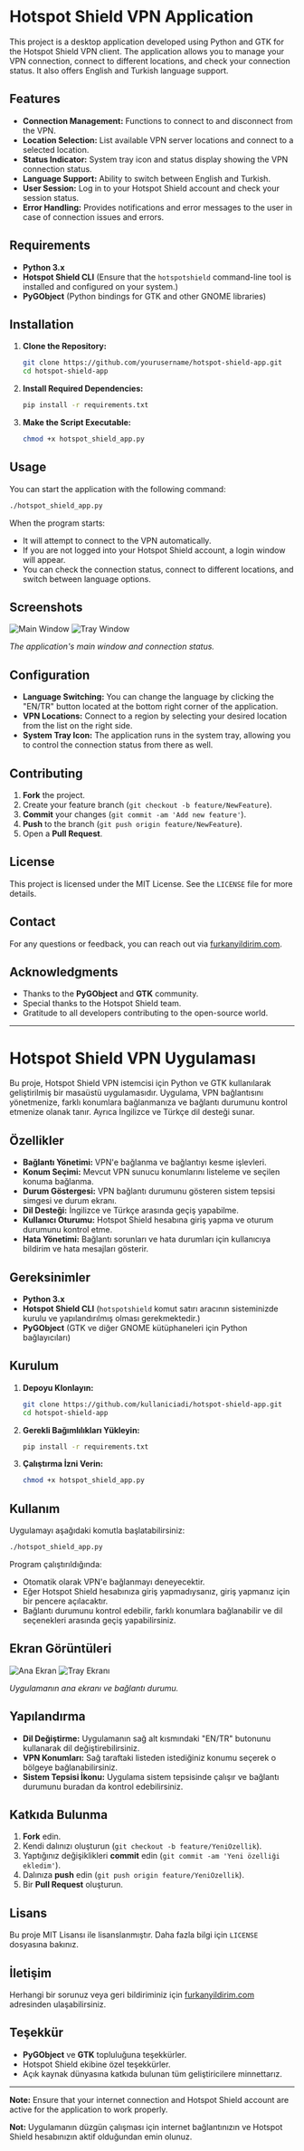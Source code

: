 # Hotspot Shield VPN Application

This project is a desktop application developed using Python and GTK for the Hotspot Shield VPN client. The application allows you to manage your VPN connection, connect to different locations, and check your connection status. It also offers English and Turkish language support.

## Features

- **Connection Management:** Functions to connect to and disconnect from the VPN.
- **Location Selection:** List available VPN server locations and connect to a selected location.
- **Status Indicator:** System tray icon and status display showing the VPN connection status.
- **Language Support:** Ability to switch between English and Turkish.
- **User Session:** Log in to your Hotspot Shield account and check your session status.
- **Error Handling:** Provides notifications and error messages to the user in case of connection issues and errors.

## Requirements

- **Python 3.x**
- **Hotspot Shield CLI** (Ensure that the `hotspotshield` command-line tool is installed and configured on your system.)
- **PyGObject** (Python bindings for GTK and other GNOME libraries)

## Installation

1. **Clone the Repository:**

   ```bash
   git clone https://github.com/yourusername/hotspot-shield-app.git
   cd hotspot-shield-app
   ```

2. **Install Required Dependencies:**

   ```bash
   pip install -r requirements.txt
   ```

3. **Make the Script Executable:**

   ```bash
   chmod +x hotspot_shield_app.py
   ```

## Usage

You can start the application with the following command:

```bash
./hotspot_shield_app.py
```

When the program starts:

- It will attempt to connect to the VPN automatically.
- If you are not logged into your Hotspot Shield account, a login window will appear.
- You can check the connection status, connect to different locations, and switch between language options.

## Screenshots

![Main Window](mainscreen.png)
![Tray Window](trayscreen.png)


*The application's main window and connection status.*

## Configuration

- **Language Switching:** You can change the language by clicking the "EN/TR" button located at the bottom right corner of the application.
- **VPN Locations:** Connect to a region by selecting your desired location from the list on the right side.
- **System Tray Icon:** The application runs in the system tray, allowing you to control the connection status from there as well.

## Contributing

1. **Fork** the project.
2. Create your feature branch (`git checkout -b feature/NewFeature`).
3. **Commit** your changes (`git commit -am 'Add new feature'`).
4. **Push** to the branch (`git push origin feature/NewFeature`).
5. Open a **Pull Request**.

## License

This project is licensed under the MIT License. See the `LICENSE` file for more details.

## Contact

For any questions or feedback, you can reach out via [furkanyildirim.com](https://furkanyildirim.com).

## Acknowledgments

- Thanks to the **PyGObject** and **GTK** community.
- Special thanks to the Hotspot Shield team.
- Gratitude to all developers contributing to the open-source world.

---

# Hotspot Shield VPN Uygulaması

Bu proje, Hotspot Shield VPN istemcisi için Python ve GTK kullanılarak geliştirilmiş bir masaüstü uygulamasıdır. Uygulama, VPN bağlantısını yönetmenize, farklı konumlara bağlanmanıza ve bağlantı durumunu kontrol etmenize olanak tanır. Ayrıca İngilizce ve Türkçe dil desteği sunar.

## Özellikler

- **Bağlantı Yönetimi:** VPN'e bağlanma ve bağlantıyı kesme işlevleri.
- **Konum Seçimi:** Mevcut VPN sunucu konumlarını listeleme ve seçilen konuma bağlanma.
- **Durum Göstergesi:** VPN bağlantı durumunu gösteren sistem tepsisi simgesi ve durum ekranı.
- **Dil Desteği:** İngilizce ve Türkçe arasında geçiş yapabilme.
- **Kullanıcı Oturumu:** Hotspot Shield hesabına giriş yapma ve oturum durumunu kontrol etme.
- **Hata Yönetimi:** Bağlantı sorunları ve hata durumları için kullanıcıya bildirim ve hata mesajları gösterir.

## Gereksinimler

- **Python 3.x**
- **Hotspot Shield CLI** (`hotspotshield` komut satırı aracının sisteminizde kurulu ve yapılandırılmış olması gerekmektedir.)
- **PyGObject** (GTK ve diğer GNOME kütüphaneleri için Python bağlayıcıları)

## Kurulum

1. **Depoyu Klonlayın:**

   ```bash
   git clone https://github.com/kullaniciadi/hotspot-shield-app.git
   cd hotspot-shield-app
   ```

2. **Gerekli Bağımlılıkları Yükleyin:**

   ```bash
   pip install -r requirements.txt
   ```

3. **Çalıştırma İzni Verin:**

   ```bash
   chmod +x hotspot_shield_app.py
   ```

## Kullanım

Uygulamayı aşağıdaki komutla başlatabilirsiniz:

```bash
./hotspot_shield_app.py
```

Program çalıştırıldığında:

- Otomatik olarak VPN'e bağlanmayı deneyecektir.
- Eğer Hotspot Shield hesabınıza giriş yapmadıysanız, giriş yapmanız için bir pencere açılacaktır.
- Bağlantı durumunu kontrol edebilir, farklı konumlara bağlanabilir ve dil seçenekleri arasında geçiş yapabilirsiniz.

## Ekran Görüntüleri

![Ana Ekran](mainscreen.png)
![Tray Ekranı](trayscreen.png)


*Uygulamanın ana ekranı ve bağlantı durumu.*

## Yapılandırma

- **Dil Değiştirme:** Uygulamanın sağ alt kısmındaki "EN/TR" butonunu kullanarak dil değiştirebilirsiniz.
- **VPN Konumları:** Sağ taraftaki listeden istediğiniz konumu seçerek o bölgeye bağlanabilirsiniz.
- **Sistem Tepsisi İkonu:** Uygulama sistem tepsisinde çalışır ve bağlantı durumunu buradan da kontrol edebilirsiniz.

## Katkıda Bulunma

1. **Fork** edin.
2. Kendi dalınızı oluşturun (`git checkout -b feature/YeniOzellik`).
3. Yaptığınız değişiklikleri **commit** edin (`git commit -am 'Yeni özelliği ekledim'`).
4. Dalınıza **push** edin (`git push origin feature/YeniOzellik`).
5. Bir **Pull Request** oluşturun.

## Lisans

Bu proje MIT Lisansı ile lisanslanmıştır. Daha fazla bilgi için `LICENSE` dosyasına bakınız.

## İletişim

Herhangi bir sorunuz veya geri bildiriminiz için [furkanyildirim.com](https://furkanyildirim.com) adresinden ulaşabilirsiniz.

## Teşekkür

- **PyGObject** ve **GTK** topluluğuna teşekkürler.
- Hotspot Shield ekibine özel teşekkürler.
- Açık kaynak dünyasına katkıda bulunan tüm geliştiricilere minnettarız.

---

**Note:** Ensure that your internet connection and Hotspot Shield account are active for the application to work properly.

**Not:** Uygulamanın düzgün çalışması için internet bağlantınızın ve Hotspot Shield hesabınızın aktif olduğundan emin olunuz.

